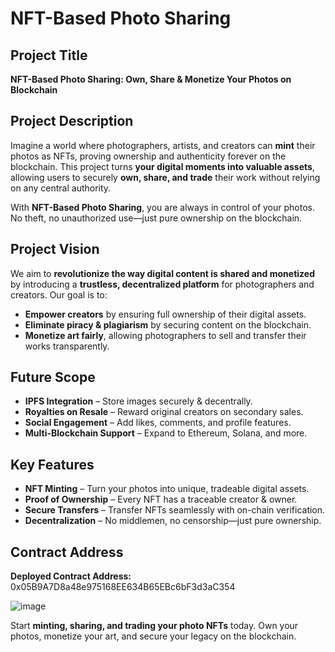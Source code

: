 # NFT-Based Photo Sharing  

## Project Title  
**NFT-Based Photo Sharing: Own, Share & Monetize Your Photos on Blockchain**  

## Project Description  
Imagine a world where photographers, artists, and creators can **mint** their photos as NFTs, proving ownership and authenticity forever on the blockchain. This project turns **your digital moments into valuable assets**, allowing users to securely **own, share, and trade** their work without relying on any central authority.  

With **NFT-Based Photo Sharing**, you are always in control of your photos. No theft, no unauthorized use—just pure ownership on the blockchain.  

## Project Vision  
We aim to **revolutionize the way digital content is shared and monetized** by introducing a **trustless, decentralized platform** for photographers and creators. Our goal is to:  
- **Empower creators** by ensuring full ownership of their digital assets.  
- **Eliminate piracy & plagiarism** by securing content on the blockchain.  
- **Monetize art fairly**, allowing photographers to sell and transfer their works transparently.  

## Future Scope  
- **IPFS Integration** – Store images securely & decentrally.  
- **Royalties on Resale** – Reward original creators on secondary sales.  
- **Social Engagement** – Add likes, comments, and profile features.  
- **Multi-Blockchain Support** – Expand to Ethereum, Solana, and more.  

## Key Features  
- **NFT Minting** – Turn your photos into unique, tradeable digital assets.  
- **Proof of Ownership** – Every NFT has a traceable creator & owner.  
- **Secure Transfers** – Transfer NFTs seamlessly with on-chain verification.  
- **Decentralization** – No middlemen, no censorship—just pure ownership.  

## Contract Address  
**Deployed Contract Address:** 0x05B9A7D8a48e975168EE634B65EBc6bF3d3aC354  

![image](https://github.com/user-attachments/assets/11b7e8ac-d887-4d9d-b929-893ef2c9dcb2)


Start **minting, sharing, and trading your photo NFTs** today. Own your photos, monetize your art, and secure your legacy on the blockchain.  
